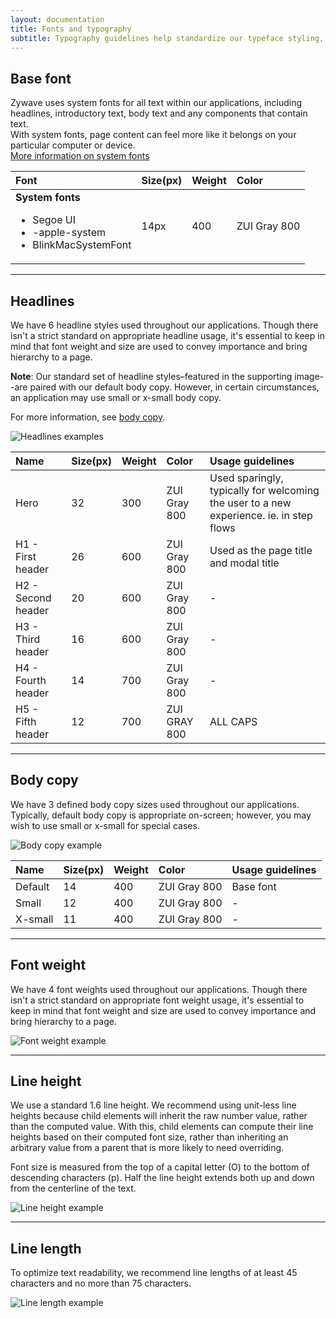 ```yaml
---
layout: documentation
title: Fonts and typography
subtitle: Typography guidelines help standardize our typeface styling, to improve the look and readability of product text.
---
```


## Base font

<Grid>

<GridCol col="span-4">

Zywave uses system fonts for all text within our applications, including headlines, introductory text, body text and any components that contain text.  
With system fonts, page content can feel more like it belongs on your particular computer or device.  
[More information on system fonts](http://markdotto.com/2018/02/07/github-system-fonts/)

</GridCol>
<GridCol col="span-8">

| Font                                                                                           | Size(px) | Weight | Color        |
| :--------------------------------------------------------------------------------------------- | :------- | :----- | :----------- |
| <b>System fonts</b><ul><li>Segoe UI</li><li>-apple-system</li><li>BlinkMacSystemFont</li></ul> | 14px     | 400    | ZUI Gray 800 |

</GridCol>
</Grid>

---

## Headlines

<Grid>
<GridCol col="span-4">

We have 6 headline styles used throughout our applications. Though there isn't a strict standard on appropriate headline usage, it's essential to keep in mind that font weight and size are used to convey importance and bring hierarchy to a page.

**Note**: Our standard set of headline styles–featured in the supporting image--are paired with our default body copy. However, in certain circumstances, an application may use small or x-small body copy.

For more information, see [body copy](#body-copy).

</GridCol>
<GridCol col="span-8">

![Headlines examples](images/foundations/fonts-and-typography/headline_fonts.svg)

</GridCol>
</Grid>
<Spacer size="small" />

| Name               | Size(px) | Weight | Color        | Usage guidelines                                                                        |
| :----------------- | :------- | :----- | :----------- | :-------------------------------------------------------------------------------------- |
| Hero               | 32       | 300    | ZUI Gray 800 | Used sparingly, typically for welcoming the user to a new experience. ie. in step flows |
| H1 - First header  | 26       | 600    | ZUI Gray 800 | Used as the page title and modal title                                                  |
| H2 - Second header | 20       | 600    | ZUI Gray 800 | -                                                                                       |
| H3 - Third header  | 16       | 600    | ZUI Gray 800 | -                                                                                       |
| H4 - Fourth header | 14       | 700    | ZUI Gray 800 | -                                                                                       |
| H5 - Fifth header  | 12       | 700    | ZUI GRAY 800 | ALL CAPS                                                                                |

---

## Body copy

<Grid>
<GridCol col="span-4">

We have 3 defined body copy sizes used throughout our applications. Typically, default body copy is appropriate on-screen; however, you may wish to use small or x-small for special cases.

</GridCol>
<GridCol col="span-8">

![Body copy example](images/foundations/fonts-and-typography/body_copy.svg)

</GridCol>
</Grid>
<Spacer size="small" />

| Name    | Size(px) | Weight | Color        | Usage guidelines |
| :------ | :------- | :----- | :----------- | :--------------- |
| Default | 14       | 400    | ZUI Gray 800 | Base font        |
| Small   | 12       | 400    | ZUI Gray 800 | -                |
| X-small | 11       | 400    | ZUI Gray 800 | -                |

---

## Font weight

<Grid>
<GridCol col="span-4">

We have 4 font weights used throughout our applications. Though there isn't a strict standard on appropriate font weight usage, it's essential to keep in mind that font weight and size are used to convey importance and bring hierarchy to a page.

</GridCol>
<GridCol col="span-8">

![Font weight example](images/foundations/fonts-and-typography/font_weight.svg)

</GridCol>
</Grid>

---

## Line height

<Grid>
<GridCol col="span-4">

We use a standard 1.6 line height. We recommend using unit-less line heights because child elements will inherit the raw number value, rather than the computed value. With this, child elements can compute their line heights based on their computed font size, rather than inheriting an arbitrary value from a parent that is more likely to need overriding.

Font size is measured from the top of a capital letter (O) to the bottom of descending characters (p). Half the line height extends both up and down from the centerline of the text.

</GridCol>

<GridCol col="span-8">

![Line height example](images/foundations/fonts-and-typography/line_height.svg)

</GridCol>
</Grid>

---

## Line length

To optimize text readability, we recommend line lengths of at least 45 characters and no more than 75 characters.

![Line length example](images/foundations/fonts-and-typography/line_length.svg)

